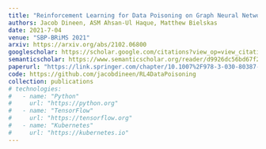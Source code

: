 ```yaml
---
title: "Reinforcement Learning for Data Poisoning on Graph Neural Networks"
authors: Jacob Dineen, ASM Ahsan-Ul Haque, Matthew Bielskas
date: 2021-7-04
venue: "SBP-BRiMS 2021"
arxiv: https://arxiv.org/abs/2102.06800
googlescholar: https://scholar.google.com/citations?view_op=view_citation&hl=en&user=WKurvcoAAAAJ&citation_for_view=WKurvcoAAAAJ:d1gkVwhDpl0C
semanticscholar: https://www.semanticscholar.org/reader/d9926dc56bd67f2f1b3f9caf18e53183cb3499ac
paperurl: "https://link.springer.com/chapter/10.1007%2F978-3-030-80387-2_14"
code: https://github.com/jacobdineen/RL4DataPoisoning
collection: publications
# technologies:
#   - name: "Python"
#     url: "https://python.org"
#   - name: "TensorFlow"
#     url: "https://tensorflow.org"
#   - name: "Kubernetes"
#     url: "https://kubernetes.io"
---
```

